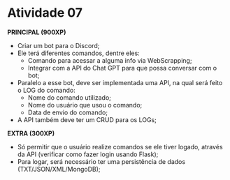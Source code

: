 # Atividade 07

**PRINCIPAL (900XP)**
- Criar um bot para o Discord;
- Ele terá diferentes comandos, dentre eles:
  - Comando para acessar a alguma info via WebScrapping;
  - Integrar com a API do Chat GPT para que possa conversar com o bot;
- Paralelo a esse bot, deve ser implementada uma API, na qual será feito o LOG do comando:
  - Nome do comando utilizado;
  - Nome do usuário que usou o comando;
  - Data de envio do comando;
- A API também deve ter um CRUD para os LOGs;

**EXTRA (300XP)**
- Só permitir que o usuário realize comandos se ele tiver logado, através da API (verificar como fazer login usando Flask);
- Para logar, será necessário ter uma persistência de dados (TXT/JSON/XML/MongoDB);